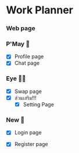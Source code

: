# Work Planner 
### Web page
### P'May  :woman:
   - [X] Profile page
   - [X] Chat page

### Eye  :red_haired_woman:	
  - [X] Swap page
  - [X] ส่วนเสริม!!!   
    - [X] Setting Page
    
### New  :bearded_person:
  - [X] Login page  
  - [X] Register page 
  
